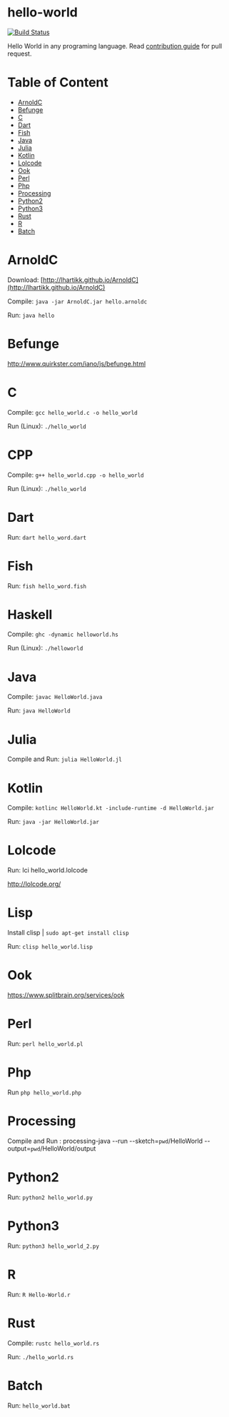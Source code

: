 
# hello-world

[![Build Status](https://travis-ci.org/berviantoleo/hello-world.svg?branch=master)](https://travis-ci.org/berviantoleo/hello-world)

Hello World in any programing language. Read [contribution guide](CONTRIBUTION.md) for pull request.

# Table of Content
* [ArnoldC](#ArnoldC)
* [Befunge](#Befunge)
* [C](#C)
* [Dart](#dart)
* [Fish](#fish)
* [Java](#Java)
* [Julia](#Julia)
* [Kotlin](#Kotlin)
* [Lolcode](#Lolcode)
* [Ook](#Ook)
* [Perl](#Perl)
* [Php](#Php)
* [Processing](#Processing)
* [Python2](#Python2)
* [Python3](#Python)
* [Rust](#Rust)
* [R](#R)
* [Batch](#batch)


# ArnoldC

Download: [http://lhartikk.github.io/ArnoldC](http://lhartikk.github.io/ArnoldC)

Compile: `java -jar ArnoldC.jar hello.arnoldc`

Run: `java hello`

# Befunge

http://www.quirkster.com/iano/js/befunge.html

# C

Compile: `gcc hello_world.c -o hello_world`

Run (Linux): `./hello_world`

# CPP

Compile: `g++ hello_world.cpp -o hello_world`

Run (Linux): `./hello_world`

# Dart

Run: `dart hello_word.dart`

# Fish

Run: `fish hello_word.fish`

# Haskell

Compile: `ghc -dynamic helloworld.hs`

Run (Linux): `./helloworld`

# Java

Compile: `javac HelloWorld.java`

Run: `java HelloWorld`

# Julia

Compile and Run: `julia HelloWorld.jl`

# Kotlin

Compile: `kotlinc HelloWorld.kt -include-runtime -d HelloWorld.jar`

Run: `java -jar HelloWorld.jar` 


# Lolcode

Run: lci hello_world.lolcode

http://lolcode.org/

# Lisp

Install clisp | `sudo apt-get install clisp`

Run: `clisp hello_world.lisp`

# Ook

https://www.splitbrain.org/services/ook

# Perl

Run: `perl hello_world.pl`

# Php

Run `php hello_world.php`

# Processing

Compile and Run : processing-java --run --sketch=`pwd`/HelloWorld --output=`pwd`/HelloWorld/output

# Python2

Run: `python2 hello_world.py`

# Python3

Run: `python3 hello_world_2.py`

# R

Run: `R Hello-World.r`

# Rust

Compile: `rustc hello_world.rs`

Run: `./hello_world.rs`

# Batch

Run: `hello_world.bat`
